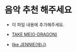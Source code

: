 # 음악 추천 해주세요

- 이 파일 내용에 추가해주세요.

- [TAKE ME(G-DRAGON)](https://www.youtube.com/watch?v=IgIqM68qvF0)
- [like JENNIE(제니)](https://youtu.be/JSFG-IE8n_c?si=vwvg0qo71LOhu_zN)
